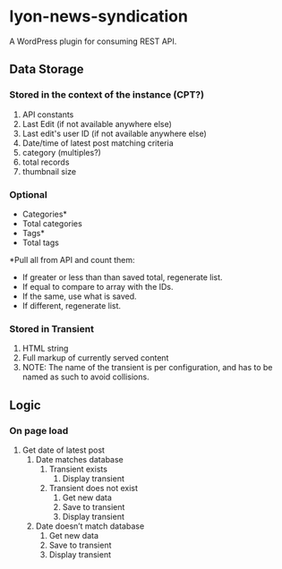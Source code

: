 # lyon-news-syndication
A WordPress plugin for consuming REST API.

## Data Storage

### Stored in the context of the instance (CPT?)
1. API constants
2. Last Edit (if not available anywhere else)
3. Last edit's user ID (if not available anywhere else)
4. Date/time of latest post matching criteria
5. category (multiples?)
6. total records
7. thumbnail size

### Optional
- Categories\*
- Total categories
- Tags\*
- Total tags

\*Pull all from API and count them:
- If greater or less than than saved total, regenerate list. 
- If equal to compare to array with the IDs. 
- If the same, use what is saved. 
- If different, regenerate list.

### Stored in Transient
1. HTML string
 1. Full markup of currently served content
 2. NOTE: The name of the transient is per configuration, and has to be named as such to avoid collisions.

## Logic

### On page load

1. Get date of latest post
    1. Date matches database
        1. Transient exists
            1. Display transient
        2. Transient does not exist
            1. Get new data
            2. Save to transient
            3. Display transient
    2. Date doesn’t match database
        1. Get new data
        2. Save to transient
        3. Display transient
